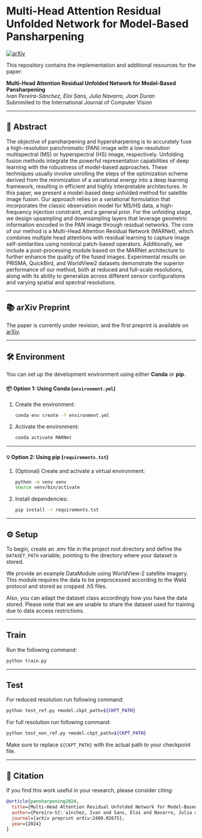 # Multi-Head Attention Residual Unfolded Network for Model-Based Pansharpening

[![arXiv](https://img.shields.io/badge/arXiv-2409.02675-B31B1B.svg)](https://arxiv.org/abs/2409.02675)

This repository contains the implementation and additional resources for the paper:

**Multi-Head Attention Residual Unfolded Network for Model-Based Pansharpening**  
*Ivan Pereira-Sánchez, Eloi Sans, Julia Navarro, Joan Duran*  
Submmited to the International Journal of Computer Vision 

---

## 📄 Abstract
The objective of pansharpening and hypersharpening is to accurately fuse a high-resolution panchromatic (PAN) image with a low-resolution multispectral (MS) or hyperspectral (HS) image, respectively. Unfolding fusion methods integrate the powerful representation capabilities of deep learning with the robustness of model-based approaches. These techniques usually involve unrolling the steps of the optimization scheme derived from the minimization of a variational energy into a deep learning framework, resulting in efficient and highly interpretable architectures. In this paper, we present a model-based deep unfolded method for satellite image fusion. Our approach relies on a variational formulation that incorporates the classic observation model for MS/HS data, a high-frequency injection constraint, and a general prior. For the unfolding stage, we design upsampling and downsampling layers that leverage geometric information encoded in the PAN image through residual networks. The core of our method is a Multi-Head Attention Residual Network (MARNet), which combines multiple head attentions with residual learning to capture image self-similarities using nonlocal patch-based operators. Additionally, we include a post-processing module based on the MARNet architecture to further enhance the quality of the fused images. Experimental results on PRISMA, QuickBird, and WorldView2 datasets demonstrate the superior performance of our method, both at reduced and full-scale resolutions, along with its ability to generalize across different sensor configurations and varying spatial and spectral resolutions.

---

## 📚 arXiv Preprint

The paper is currently under revision, and the first preprint is available on [arXiv](https://arxiv.org/abs/2409.02675).


---

## 🛠️ Environment

You can set up the development environment using either **Conda** or **pip**.

#### 📦 Option 1: Using Conda (`environment.yml`)

1. Create the environment:

   ```bash
   conda env create -f environment.yml
   ```

2. Activate the environment:

   ```bash
   conda activate MARNet
   ```

---

#### 💡 Option 2: Using pip (`requirements.txt`)

1. (Optional) Create and activate a virtual environment:

   ```bash
   python -m venv venv
   source venv/bin/activate  
   ```

2. Install dependencies:

   ```bash
   pip install -r requirements.txt
   ```
---

## ⚙️ Setup

To begin, create an .env file in the project root directory and define the `DATASET_PATH` variable, pointing to the directory where your dataset is stored.

We provide an example DataModule using WorldView-2 satellite imagery. This module requires the data to be preprocessed according to the Wald protocol and stored as cropped .h5 files.

Also, you can adapt the dataset class accordingly how you have the data stored. Please note that we are unable to share the dataset used for training due to data access restrictions.

---
## Train

Run the following command:
   ```bash
   python train.py 
   ```
---
## Test

For reduced resolution run following command:

   ```bash
   python test_ref.py +model.ckpt_path=${CKPT_PATH} 
   ```

For full resolution run following command:
```bash
python test_non_ref.py +model.ckpt_path=${CKPT_PATH} 
```

Make sure to replace `${CKPT_PATH}` with the actual path to your checkpoint file.

---
## 📌 Citation

If you find this work useful in your research, please consider citing:

```bibtex
@article{pansharpening2024,
  title={Multi-Head Attention Residual Unfolded Network for Model-Based Pansharpening},
  author={Pereira-S{\'a}nchez, Ivan and Sans, Eloi and Navarro, Julia and Duran, Joan},
  journal={arXiv preprint arXiv:2409.02675},
  year={2024}
}
```